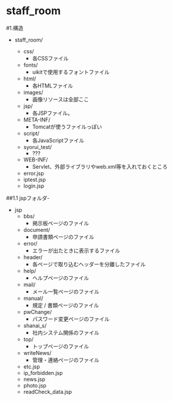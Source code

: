 staff_room
==========
#1.構造

- staff_room/
  
  - css/
    - 各CSSファイル
  - fonts/
    - uikitで使用するフォントファイル
  - html/
    - 各HTMLファイル
  - images/
    - 画像リソースは全部ここ
  - jsp/
    - 各JSPファイル。
  - META-INF/
    - Tomcatが使うファイルっぽい
  - script/
    - 各JavaScriptファイル
  - syorui_test/
    - ???
  - WEB-INF/
    - Servlet、外部ライブラリやweb.xml等を入れておくところ
  - error.jsp
  - iptest.jsp
  - login.jsp 

##1.1 jspフォルダ-

- jsp 
  - bbs/
    - 掲示板ページのファイル
  - document/
    - 申請書類ページのファイル
  - error/
    - エラーが出たときに表示するファイル
  - header/
    - 各ページで取り込むヘッダーを分離したファイル
  - help/
    - ヘルプページのファイル
  - mail/
    - メール一覧ページのファイル
  - manual/
    - 規定 / 書類ページのファイル
  - pwChange/
    - パスワード変更ページのファイル
  - shanai_s/
    - 社内システム関係のファイル
  - top/
    - トップページのファイル
  - writeNews/
    - 管理・連絡ページのファイル
  - etc.jsp
  - ip_forbidden.jsp
  - news.jsp
  - photo.jsp
  - readCheck_data.jsp
